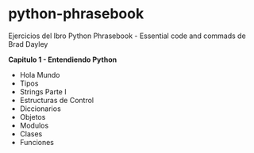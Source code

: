 # python-phrasebook
Ejercicios del lbro Python Phrasebook - Essential code and commads de Brad Dayley

**Capitulo 1 - Entendiendo Python**
   * Hola Mundo
   * Tipos
   * Strings Parte I
   * Estructuras de Control
   * Diccionarios
   * Objetos
   * Modulos
   * Clases
   * Funciones
